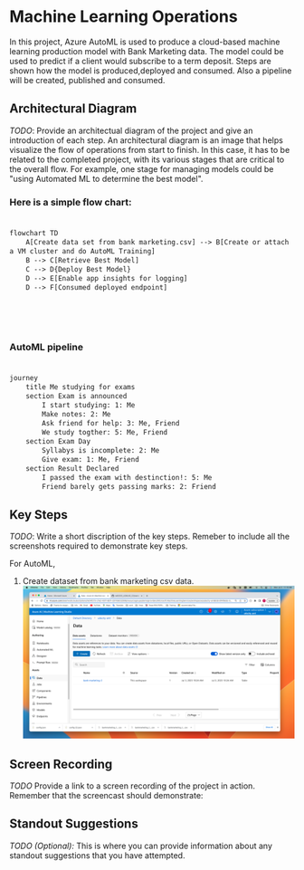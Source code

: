 
# Machine Learning Operations

In this project, Azure AutoML is used to produce a cloud-based machine learning production model with Bank Marketing data. The model could be used to predict if a client would subscribe to a term deposit. Steps are shown how the model is produced,deployed and consumed. Also a pipeline will be created, published and consumed.

## Architectural Diagram
*TODO*: Provide an architectual diagram of the project and give an introduction of each step. An architectural diagram is an image that helps visualize the flow of operations from start to finish. In this case, it has to be related to the completed project, with its various stages that are critical to the overall flow. For example, one stage for managing models could be "using Automated ML to determine the best model". 

### Here is a simple flow chart: <br><br>

```mermaid
flowchart TD
	A[Create data set from bank marketing.csv] --> B[Create or attach a VM cluster and do AutoML Training]
	B --> C[Retrieve Best Model]
	C --> D{Deploy Best Model}
	D --> E[Enable app insights for logging]
	D --> F[Consumed deployed endpoint]
```

<br><br><br>

### AutoML pipeline <br><br>

```mermaid
journey
	title Me studying for exams
	section Exam is announced
		I start studying: 1: Me
		Make notes: 2: Me
		Ask friend for help: 3: Me, Friend
		We study togther: 5: Me, Friend
	section Exam Day
		Syllabys is incomplete: 2: Me
		Give exam: 1: Me, Friend
	section Result Declared
		I passed the exam with destinction!: 5: Me
		Friend barely gets passing marks: 2: Friend

```


## Key Steps
*TODO*: Write a short discription of the key steps. Remeber to include all the screenshots required to demonstrate key steps. 

For AutoML, 
1. Create dataset from bank marketing csv data.
![created dataset](screenshots/RegisteredDataSetForAutoML.png)

## Screen Recording
*TODO* Provide a link to a screen recording of the project in action. Remember that the screencast should demonstrate:

## Standout Suggestions
*TODO (Optional):* This is where you can provide information about any standout suggestions that you have attempted.
